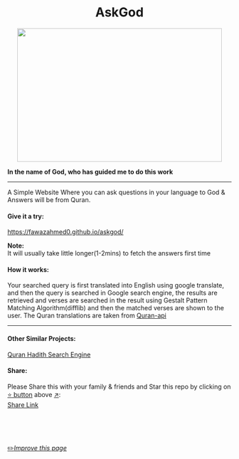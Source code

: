 <h1 align="center">AskGod   </h1>

<p align="center">
  <img width="460" height="300" src="https://github.com/fawazahmed0/askgod/raw/main/icons/original-icon.png">
</p>


**In the name of God, who has guided me to do this work**

---

A Simple Website Where you can ask questions in your language to God & Answers will be from Quran.

#### Give it a try:
https://fawazahmed0.github.io/askgod/

**Note:**<br> It will usually take little longer(1-2mins) to fetch the answers first time

#### How it works:
Your searched query is first translated into English using google translate, and then the query is searched in Google search engine, the results are retrieved and verses are searched in the result using Gestalt Pattern Matching Algorithm(difflib) and then the matched verses are shown to the user.
The Quran translations are taken from [Quran-api](https://github.com/fawazahmed0/quran-api)

---

#### Other Similar Projects:
[Quran Hadith Search Engine](https://fawazahmed0.github.io/quran-hadith-search/)

#### Share:
Please Share this with your family & friends and Star this repo by clicking on [:star: button](#) above [:arrow_upper_right:](#):<br>
[Share Link](https://fawazahmed0.github.io/donate.html?mymsg=%20&sharelink=https%3A%2F%2Ffawazahmed0.github.io%2Faskgod&smallsharetext=what%20is%20the%20purpose%20of%20life%3F%20%0AWhat%20is%20the%20purpose%20of%20life%3F&largesharetext=what%20is%20the%20purpose%20of%20life%3F%20%0AWhat%20is%20the%20purpose%20of%20life%3F&sharebtnmsg=%20&nodonatebtn=no)


<br>
<br>
<br>

[:pencil2:*Improve this page*](https://github.com/fawazahmed0/askgod/edit/main/README.md)
